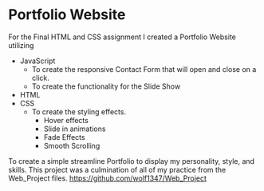 # Portfolio Website

For the Final HTML and CSS assignment I created a Portfolio Website utilizing
* JavaScript
    * To create the responsive Contact Form that will open and close on a click. 
    * To create the functionality for the Slide Show
* HTML
* CSS
    * To create the styling effects.
        * Hover effects
        * Slide in animations
        * Fade Effects
        * Smooth Scrolling

To create a simple streamline Portfolio to display my personality, style, and skills. This project was a culmination of all of my practice from the Web_Project files.
https://github.com/wolf1347/Web_Project
